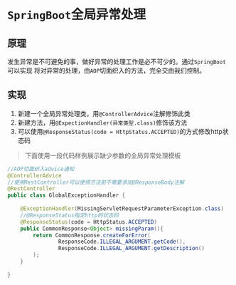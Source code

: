 # `SpringBoot`全局异常处理

## 原理

发生异常是不可避免的事，做好异常的处理工作是必不可少的。通过`SpringBoot`可以实现 将对异常的处理，由`AOP`切面织入的方法，完全交由我们控制。

## 实现

1. 新建一个全局异常处理类，用`@ControllerAdvice`注解修饰此类
2. 新建方法，用`@ExpectionHandler(异常类型.class)`修饰该方法
3. 可以使用`@ResponseStatus(code = HttpStatus.ACCEPTED)`的方式修改http状态码

> 下面使用一段代码样例展示缺少参数的全局异常处理模板

```java
//AOP切面织入advice通知
@ControllerAdvice
//使用RestController可以使得方法前不需要添加@ResponseBody注解
@RestController
public class GlobalExceptionHandler {
    
    @ExceptionHandler(MissingServletRequestParameterException.class)
    //@ResponseStatus指定http的状态码
    @ResponseStatus(code = HttpStatus.ACCEPTED)
    public CommonResponse<Object> missingParam(){
        return CommonResponse.createForError(
                ResponseCode.ILLEGAL_ARGUMENT.getCode(),
                ResponseCode.ILLEGAL_ARGUMENT.getDescription()
        );
    }
    
}
```

